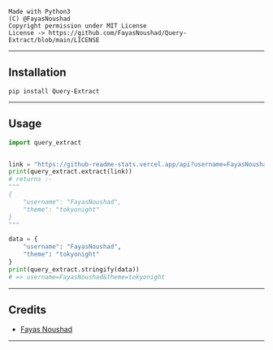 ```
Made with Python3
(C) @FayasNoushad
Copyright permission under MIT License
License -> https://github.com/FayasNoushad/Query-Extract/blob/main/LICENSE
```

---

## Installation

```
pip install Query-Extract
```

---

## Usage

```py
import query_extract


link = "https://github-readme-stats.vercel.app/api?username=FayasNoushad&theme=tokyonight"
print(query_extract.extract(link))
# returns :-
"""
{
    "username": "FayasNoushad",
    "theme": "tokyonight"
}
"""

data = {
    "username": "FayasNoushad",
    "theme": "tokyonight"
}
print(query_extract.stringify(data))
# => username=FayasNoushad&theme=tokyonight
```

---

## Credits

- [Fayas Noushad](https://github.com/FayasNoushad)

---
